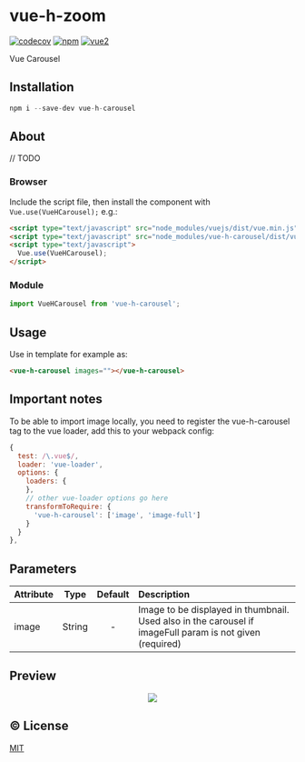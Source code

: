 # vue-h-zoom


[![codecov](https://codecov.io/gh/bliblidotcom/vue-h-carousel/branch/master/graph/badge.svg)](https://codecov.io/gh/bliblidotcom/vue-h-carousel)
[![npm](https://img.shields.io/npm/v/vue-h-carousel.svg)](https://www.npmjs.com/package/vue-h-carousel)
[![vue2](https://img.shields.io/badge/vue-2.x-brightgreen.svg)](https://vuejs.org/)

Vue Carousel

## Installation

```js
npm i --save-dev vue-h-carousel
```

## About
// TODO

### Browser

Include the script file, then install the component with `Vue.use(VueHCarousel);` e.g.:

```html
<script type="text/javascript" src="node_modules/vuejs/dist/vue.min.js"></script>
<script type="text/javascript" src="node_modules/vue-h-carousel/dist/vue-h-carousel.min.js"></script>
<script type="text/javascript">
  Vue.use(VueHCarousel);
</script>
```

### Module

```js
import VueHCarousel from 'vue-h-carousel';
```

## Usage

Use in template for example as:

```html
<vue-h-carousel images=""></vue-h-carousel>
```

## Important notes

To be able to import image locally, you need to register the vue-h-carousel tag to the vue loader, add this to your
webpack config:

``` js
{
  test: /\.vue$/,
  loader: 'vue-loader',
  options: {
    loaders: {
    },
    // other vue-loader options go here
    transformToRequire: {
      'vue-h-carousel': ['image', 'image-full']
    }
  }
},
```

## Parameters

| Attribute        | Type                                            | Default              | Description      |
| :---             | :---:                                           | :---:                | :---             |
| image            | String | - | Image to be displayed in thumbnail. Used also in the carousel if imageFull param is not given (required) |

## Preview

<p align="center">
  <img src="https://raw.githubusercontent.com/bliblidotcom/vue-h-carousel/master/docs/vue-h-carousel-preview.jpg">
</p>


## :copyright: License

[MIT](http://opensource.org/licenses/MIT)
